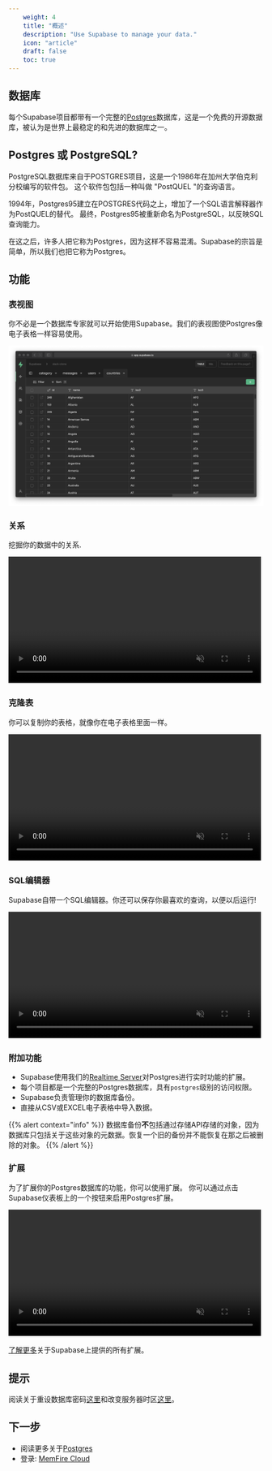 ```yaml
---
    weight: 4
    title: "概述"
    description: "Use Supabase to manage your data."
    icon: "article"
    draft: false
    toc: true
---
```


## 数据库


每个Supabase项目都带有一个完整的[Postgres](https://www.postgresql.org/)数据库，这是一个免费的开源数据库，被认为是世界上最稳定的和先进的数据库之一。


## Postgres 或 PostgreSQL?

PostgreSQL数据库来自于POSTGRES项目，这是一个1986年在加州大学伯克利分校编写的软件包。
这个软件包包括一种叫做 "PostQUEL "的查询语言。

1994年，Postgres95建立在POSTGRES代码之上，增加了一个SQL语言解释器作为PostQUEL的替代。
最终，Postgres95被重新命名为PostgreSQL，以反映SQL查询能力。

在这之后，许多人把它称为Postgres，因为这样不容易混淆。Supabase的宗旨是简单，所以我们也把它称为Postgres。


## 功能

### 表视图

你不必是一个数据库专家就可以开始使用Supabase。我们的表视图使Postgres像电子表格一样容易使用。

<img src="../../img/table-view.png">

### 关系

挖掘你的数据中的关系.

<video width="99%" loop="" muted="" playsInline="" controls="true">
  <source src="../../videos/relational-drilldown-zoom.mp4" type="video/mp4" />
</video>

### 克隆表

你可以复制你的表格，就像你在电子表格里面一样。

<video width="99%" muted playsInline controls={true}>
  <source src="../../videos/duplicate-tables.mp4" type="video/mp4" muted playsInline />
</video>

### SQL编辑器

Supabase自带一个SQL编辑器。你还可以保存你最喜欢的查询，以便以后运行!

<video width="99%" muted playsInline controls={true}>
  <source src="../../videos/favorites.mp4" type="video/mp4" muted playsInline />
</video>

### 附加功能

- Supabase使用我们的[Realtime Server](https://github.com/supabase/realtime)对Postgres进行实时功能的扩展。
- 每个项目都是一个完整的Postgres数据库，具有`postgres`级别的访问权限。
- Supabase负责管理你的数据库备份。
- 直接从CSV或EXCEL电子表格中导入数据。

{{% alert context="info" %}}
数据库备份**不**包括通过存储API存储的对象，因为数据库只包括关于这些对象的元数据。恢复一个旧的备份并不能恢复在那之后被删除的对象。
{{% /alert %}}

### 扩展

为了扩展你的Postgres数据库的功能，你可以使用扩展。
你可以通过点击Supabase仪表板上的一个按钮来启用Postgres扩展。

<video width="99%" muted playsInline controls={true}>
  <source src="../../videos/toggle-extensions.mp4" type="video/mp4" muted playsInline />
</video>

[了解更多](/docs/app/database/extensions/extensions)关于Supabase上提供的所有扩展。

## 提示

阅读关于重设数据库密码[这里](/docs/app/database/managing-passwords)和改变服务器时区[这里](/docs/app/database/managing-timezones)。


## 下一步

- 阅读更多关于[Postgres](/docs/postgres/server/about)
- 登录: [MemFire Cloud](https://cloud.memfiredb.com/)



